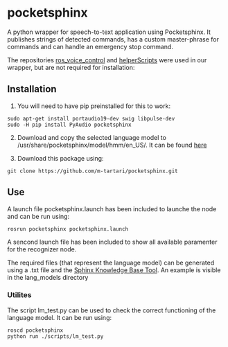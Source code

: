 # pocketsphinx

A python wrapper for speech-to-text application using Pocketsphinx. It publishes strings of detected commands, has a custom master-phrase for commands and can handle an emergency stop command.

The repositories [ros_voice_control](https://github.com/gorinars/ros_voice_control) and [helperScripts](https://github.com/malceore/helperScripts) were used in our wrapper, but are not required for installation:

## Installation

1. You will need to have pip preinstalled for this to work:

```
sudo apt-get install portaudio19-dev swig libpulse-dev
sudo -H pip install PyAudio pocketsphinx
```

2. Download and copy the selected language model to /usr/share/pocketsphinx/model/hmm/en_US/. It can be found [here](https://sourceforge.net/projects/cmusphinx/files/Acoustic%20and%20Language%20Models/)

3. Download this package using:

```
git clone https://github.com/m-tartari/pocketsphinx.git
```

## Use

A launch file pocketsphinx.launch has been included to launche the node and can be run using:

```
rosrun pocketsphinx pocketsphinx.launch
```

A sencond launch file has been included to show all available paramenter for the recognizer node.

The required files (that represent the language model) can be generated using a .txt file and the [Sphinx Knowledge Base Tool](http://www.speech.cs.cmu.edu/tools/lmtool-new.html). An example is visible in the lang_models directory

### Utilites

The script lm_test.py can be used to check the correct functioning of the language model. It can be run using:

```
roscd pocketsphinx
python run ./scripts/lm_test.py
```
